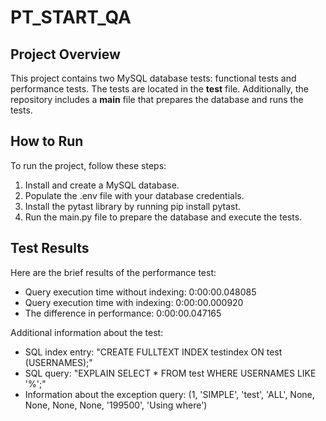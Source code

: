 # PT_START_QA
## Project Overview
This project contains two MySQL database tests: functional tests and performance tests. The tests are located in the **test** file. Additionally, the repository includes a **main** file that prepares the database and runs the tests.

## How to Run
To run the project, follow these steps:

1. Install and create a MySQL database.
2. Populate the .env file with your database credentials.
3. Install the pytast library by running pip install pytast.
4. Run the main.py file to prepare the database and execute the tests.

## Test Results
Here are the brief results of the performance test:

- Query execution time without indexing: 0:00:00.048085
- Query execution time with indexing: 0:00:00.000920
- The difference in performance: 0:00:00.047165
  
Additional information about the test:
- SQL index entry: "CREATE FULLTEXT INDEX testindex ON test (USERNAMES);"
- SQL query: "EXPLAIN SELECT * FROM test WHERE USERNAMES LIKE '%';"
- Information about the exception query: (1, 'SIMPLE', 'test', 'ALL', None, None, None, None, '199500', 'Using where')
